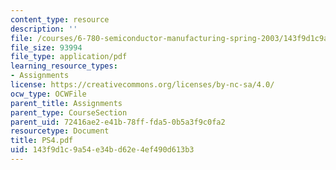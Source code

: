 ```yaml
---
content_type: resource
description: ''
file: /courses/6-780-semiconductor-manufacturing-spring-2003/143f9d1c9a54e34bd62e4ef490d613b3_PS4.pdf
file_size: 93994
file_type: application/pdf
learning_resource_types:
- Assignments
license: https://creativecommons.org/licenses/by-nc-sa/4.0/
ocw_type: OCWFile
parent_title: Assignments
parent_type: CourseSection
parent_uid: 72416ae2-e41b-78ff-fda5-0b5a3f9c0fa2
resourcetype: Document
title: PS4.pdf
uid: 143f9d1c-9a54-e34b-d62e-4ef490d613b3
---
```

